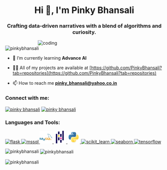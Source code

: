 <h1 align="center">Hi 👋, I'm Pinky Bhansali</h1>
<h3 align="center">Crafting data-driven narratives with a blend of algorithms and curiosity.</h3>

<img align ="right" alt="coding" width="400" src="https://user-images.githubusercontent.com/55389276/140866485-8fb1c876-9a8f-4d6a-98dc-08c4981eaf70.gif">

<p align="left"> <img src="https://komarev.com/ghpvc/?username=pinkybhansali&label=Profile%20views&color=0e75b6&style=flat" alt="pinkybhansali" /> </p>

- 🌱 I’m currently learning **Advance AI**

- 👨‍💻 All of my projects are available at [https://github.com/PinkyBhansali?tab=repositories](https://github.com/PinkyBhansali?tab=repositories)

- 📫 How to reach me **pinky_bhansali@yahoo.co.in**

<h3 align="left">Connect with me:</h3>
<p align="left">
<a href="https://linkedin.com/in/pinky bhansali" target="blank"><img align="center" src="https://raw.githubusercontent.com/rahuldkjain/github-profile-readme-generator/master/src/images/icons/Social/linked-in-alt.svg" alt="pinky bhansali" height="30" width="40" /></a>
<a href="https://fb.com/pinky bhansali" target="blank"><img align="center" src="https://raw.githubusercontent.com/rahuldkjain/github-profile-readme-generator/master/src/images/icons/Social/facebook.svg" alt="pinky bhansali" height="30" width="40" /></a>
</p>

<h3 align="left">Languages and Tools:</h3>
<p align="left"> <a href="https://flask.palletsprojects.com/" target="_blank" rel="noreferrer"> <img src="https://www.vectorlogo.zone/logos/pocoo_flask/pocoo_flask-icon.svg" alt="flask" width="40" height="40"/> </a> <a href="https://www.microsoft.com/en-us/sql-server" target="_blank" rel="noreferrer"> <img src="https://www.svgrepo.com/show/303229/microsoft-sql-server-logo.svg" alt="mssql" width="40" height="40"/> </a> <a href="https://www.mysql.com/" target="_blank" rel="noreferrer"> <img src="https://raw.githubusercontent.com/devicons/devicon/master/icons/mysql/mysql-original-wordmark.svg" alt="mysql" width="40" height="40"/> </a> <a href="https://pandas.pydata.org/" target="_blank" rel="noreferrer"> <img src="https://raw.githubusercontent.com/devicons/devicon/2ae2a900d2f041da66e950e4d48052658d850630/icons/pandas/pandas-original.svg" alt="pandas" width="40" height="40"/> </a> <a href="https://www.python.org" target="_blank" rel="noreferrer"> <img src="https://raw.githubusercontent.com/devicons/devicon/master/icons/python/python-original.svg" alt="python" width="40" height="40"/> </a> <a href="https://scikit-learn.org/" target="_blank" rel="noreferrer"> <img src="https://upload.wikimedia.org/wikipedia/commons/0/05/Scikit_learn_logo_small.svg" alt="scikit_learn" width="40" height="40"/> </a> <a href="https://seaborn.pydata.org/" target="_blank" rel="noreferrer"> <img src="https://seaborn.pydata.org/_images/logo-mark-lightbg.svg" alt="seaborn" width="40" height="40"/> </a> <a href="https://www.tensorflow.org" target="_blank" rel="noreferrer"> <img src="https://www.vectorlogo.zone/logos/tensorflow/tensorflow-icon.svg" alt="tensorflow" width="40" height="40"/> </a> </p>

<p><img align="left" src="https://github-readme-stats.vercel.app/api/top-langs?username=pinkybhansali&show_icons=true&locale=en&layout=compact" alt="pinkybhansali" /></p>

<p>&nbsp;<img align="center" src="https://github-readme-stats.vercel.app/api?username=pinkybhansali&show_icons=true&locale=en" alt="pinkybhansali" /></p>

<p><img align="center" src="https://github-readme-streak-stats.herokuapp.com/?user=pinkybhansali&" alt="pinkybhansali" /></p>
